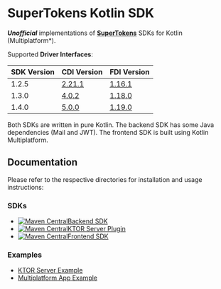 # SuperTokens Kotlin SDK

**_Unofficial_** implementations of **[SuperTokens](https://github.com/supertokens/supertokens-core)** SDKs for Kotlin (Multiplatform*).

Supported **Driver Interfaces**: 

| SDK Version | CDI Version                                                      | FDI Version                                                      |
|-------------|------------------------------------------------------------------|------------------------------------------------------------------|
| 1.2.5       | [2.21.1](https://app.swaggerhub.com/apis/supertokens/CDI/2.21.1) | [1.16.1](https://app.swaggerhub.com/apis/supertokens/FDI/1.16.0) |
| 1.3.0       | [4.0.2](https://app.swaggerhub.com/apis/supertokens/CDI/4.0.2)   | [1.18.0](https://app.swaggerhub.com/apis/supertokens/FDI/1.18.0) |
| 1.4.0       | [5.0.0](https://app.swaggerhub.com/apis/supertokens/CDI/5.0.0)   | [1.19.0](https://app.swaggerhub.com/apis/supertokens/FDI/1.19.0) |

Both SDKs are written in pure Kotlin. The backend SDK has some Java dependencies (Mail and JWT). The frontend SDK is built using Kotlin Multiplatform.

## Documentation

Please refer to the respective directories for installation and usage instructions:

### SDKs

- [![Maven Central](https://img.shields.io/maven-central/v/com.appstractive/supertokens-sdk-backend?label=Maven%20Central)](https://central.sonatype.com/artifact/com.appstractive/supertokens-sdk-backend)[Backend SDK](https://github.com/Appstractive/supertokens-kt/tree/main/sdk/backend)
- [![Maven Central](https://img.shields.io/maven-central/v/com.appstractive/supertokens-sdk-frontend?label=Maven%20Central)](https://central.sonatype.com/artifact/com.appstractive/supertokens-sdk-frontend)[KTOR Server Plugin](https://github.com/Appstractive/supertokens-kt/tree/main/server/ktor)
- [![Maven Central](https://img.shields.io/maven-central/v/com.appstractive/supertokens-sdk-backend-ktor?label=Maven%20Central)](https://central.sonatype.com/artifact/com.appstractive/supertokens-sdk-backend-ktor)[Frontend SDK](https://github.com/Appstractive/supertokens-kt/tree/main/sdk/frontend)


### Examples

- [KTOR Server Example](https://github.com/Appstractive/supertokens-kt/tree/main/examples/ktor-server)
- [Multiplatform App Example](https://github.com/Appstractive/supertokens-kt/tree/main/examples/app)